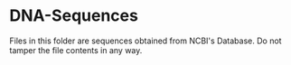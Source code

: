 # DNA-Sequences

Files in this folder are sequences obtained from NCBI's Database.
Do not tamper the file contents in any way. 
